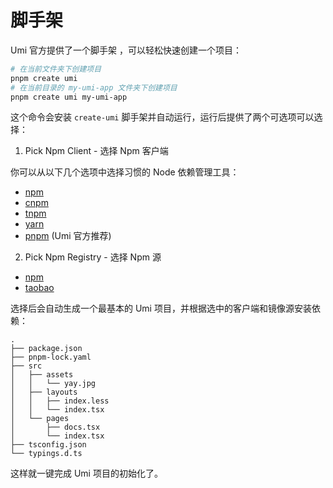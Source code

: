 # 脚手架

Umi 官方提供了一个脚手架 ，可以轻松快速创建一个项目：

```bash
# 在当前文件夹下创建项目
pnpm create umi
# 在当前目录的 my-umi-app 文件夹下创建项目
pnpm create umi my-umi-app
```

这个命令会安装 `create-umi` 脚手架并自动运行，运行后提供了两个可选项可以选择：

1. Pick Npm Client - 选择 Npm 客户端

你可以从以下几个选项中选择习惯的 Node 依赖管理工具：

- [npm](https://www.npmjs.com/)
- [cnpm](https://github.com/cnpm/cnpm)
- [tnpm](https://web.npm.alibaba-inc.com/)
- [yarn](https://yarnpkg.com/)
- [pnpm](https://pnpm.io/) (Umi 官方推荐)

2. Pick Npm Registry - 选择 Npm 源

- [npm](https://www.npmjs.com/)
- [taobao](https://npmmirror.com/)

选择后会自动生成一个最基本的 Umi 项目，并根据选中的客户端和镜像源安装依赖：

```text
.
├── package.json
├── pnpm-lock.yaml
├── src
│   ├── assets
│   │   └── yay.jpg
│   ├── layouts
│   │   ├── index.less
│   │   └── index.tsx
│   └── pages
│       ├── docs.tsx
│       └── index.tsx
├── tsconfig.json
└── typings.d.ts
```

这样就一键完成 Umi 项目的初始化了。

